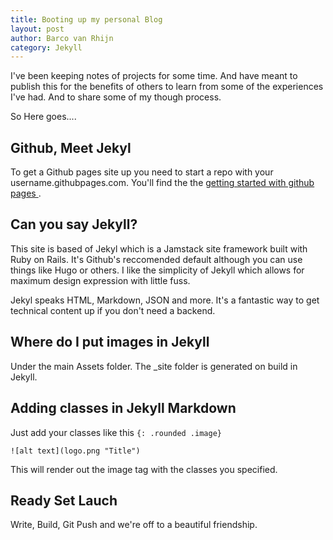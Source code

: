 ```yaml
---
title: Booting up my personal Blog
layout: post
author: Barco van Rhijn
category: Jekyll
---
```


I've been keeping notes of projects for some time. And have meant to publish this for the benefits of others to learn from some of the experiences I've had. And to share some of my though process.

So Here goes....

## Github, Meet Jekyl
To get a Github pages site up you need to start a repo with your username.githubpages.com. You'll find the the [ getting started with github pages ](https://pages.github.com/).

## Can you say Jekyll?
This site is based of Jekyl which is a Jamstack site framework built with Ruby on Rails. It's Github's reccomended default although you can use things like Hugo or others. I like the simplicity of Jekyll which allows for maximum design expression with little fuss. 

Jekyl speaks HTML, Markdown, JSON and more. It's a fantastic way to get technical content up if you don't need a backend. 

## Where do I put images in Jekyll
Under the main Assets folder. The _site folder is generated on build in Jekyll.

## Adding classes in Jekyll Markdown

Just add your classes like this
``{: .rounded .image}``

``![alt text](logo.png "Title")``

This will render out the image tag with the classes you specified.

## Ready Set Lauch
Write, Build, Git Push and we're off to a beautiful friendship.
